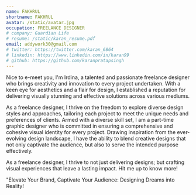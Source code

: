 ```yaml
---
name: FAKHRUL
shortname: FAKHRUL
avatar: /static/avatar.jpg
occupation: FREELANCE DESIGNER
# company: Guardian Life
# resume: /static/karan_resume.pdf
email: addywork30@gmail.com
# twitter: https://twitter.com/karan_6864
# linkedin: https://www.linkedin.com/in/karan99
# github: https://github.com/karanpratapsingh
---
```


Nice to e-meet you, I'm Irdina, a talented and passionate freelance designer who brings creativity and innovation to every project undertaken. With a keen eye for aesthetics and a flair for design, I established a reputation for delivering visually stunning and effective solutions across various mediums.

As a freelance designer, I thrive on the freedom to explore diverse design styles and approaches, tailoring each project to meet the unique needs and preferences of clients. Armed with a diverse skill set, I am a part-time graphic designer who is committed in ensuring a comprehensive and cohesive visual identity for every project. Drawing inspiration from the ever-evolving design landscape, I have the ability to blend creative designs that not only captivate the audience, but also to serve the intended purpose effectively.

As a freelance designer, I thrive to not just delivering designs; but crafting visual experiences that leave a lasting impact. Hit me up to know more!

"Elevate Your Brand, Captivate Your Audience: Designing Dreams into Reality!
